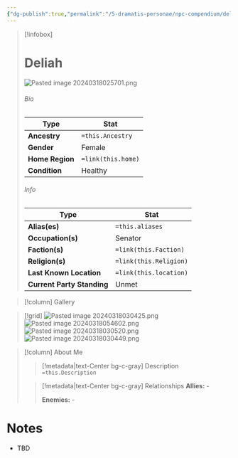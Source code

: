 ```yaml
---
{"dg-publish":true,"permalink":"/5-dramatis-personae/npc-compendium/deliah/","noteIcon":""}
---
```



> [!infobox]
> # Deliah
> ![Pasted image 20240318025701.png](/img/user/x.%20Assets/Attachments/Pasted%20image%2020240318025701.png)
> ###### Bio
> Type |  Stat |
> ---|---|
> **Ancestry** | `=this.Ancestry` |
> **Gender** | Female |
> **Home Region** | `=link(this.home)` |
> **Condition** | Healthy |
> ###### Info
> Type |  Stat |
> ---|---|
> **Alias(es)** | `=this.aliases` |
> **Occupation(s)** | Senator |
> **Faction(s)** | `=link(this.Faction)` |
> **Religion(s)** | `=link(this.Religion)` |
> **Last Known Location** | `=link(this.location)` |
> **Current Party Standing** | Unmet |

> [!column] Gallery 


> [!grid] 
> ![Pasted image 20240318030425.png](/img/user/x.%20Assets/Attachments/Pasted%20image%2020240318030425.png)
> ![Pasted image 20240318054602.png](/img/user/x.%20Assets/Attachments/Pasted%20image%2020240318054602.png)
> ![Pasted image 20240318030520.png](/img/user/x.%20Assets/Attachments/Pasted%20image%2020240318030520.png)
> ![Pasted image 20240318030449.png](/img/user/x.%20Assets/Attachments/Pasted%20image%2020240318030449.png)

> [!column] About Me
>> [!metadata|text-Center bg-c-gray] Description
>> `=this.Description`
>
>> [!metadata|text-Center bg-c-gray] Relationships
>> **Allies:** -
>>
>> **Enemies:** -

# Notes

- TBD

